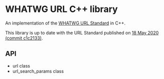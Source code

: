 # WHATWG URL C++ library

An implementation of the [WHATWG URL Standard](https://url.spec.whatwg.org/) in C++.

This library is up to date with the URL Standard published on
[18 May 2020 (commit c1c2133)](https://url.spec.whatwg.org/commit-snapshots/c1c213322986a167ae8c49a7078f8cd9f76c3e12/).

## API

- url class
- url_search_params class
